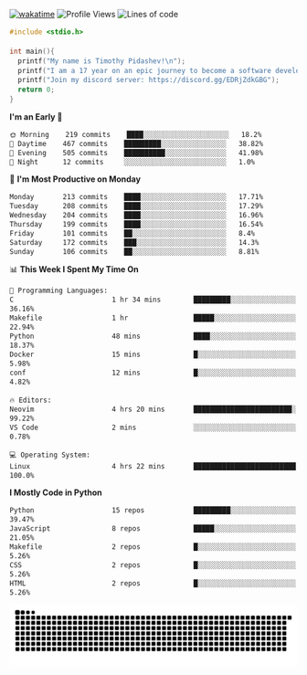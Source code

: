 [![wakatime](https://wakatime.com/badge/user/b920b284-3cde-4cd4-b72e-f7f22d050b16.svg)](https://wakatime.com/@b920b284-3cde-4cd4-b72e-f7f22d050b16)
![Profile Views](http://img.shields.io/badge/Profile%20Views-856-blue)
![Lines of code](https://img.shields.io/badge/From%20Hello%20World%20I%27ve%20Written--440%20Thousand%20lines%20of%20code-blue)

```c
#include <stdio.h>

int main(){
  printf("My name is Timothy Pidashev!\n"); 
  printf("I am a 17 year on an epic journey to become a software developer!\n");
  printf("Join my discord server: https://discord.gg/EDRjZdkGBG");
  return 0;
}
```

<!--START_SECTION:waka-->

**I'm an Early 🐤** 

```text
🌞 Morning    219 commits    ████░░░░░░░░░░░░░░░░░░░░░   18.2% 
🌆 Daytime    467 commits    █████████░░░░░░░░░░░░░░░░   38.82% 
🌃 Evening    505 commits    ██████████░░░░░░░░░░░░░░░   41.98% 
🌙 Night      12 commits     ░░░░░░░░░░░░░░░░░░░░░░░░░   1.0%

```
📅 **I'm Most Productive on Monday** 

```text
Monday       213 commits    ████░░░░░░░░░░░░░░░░░░░░░   17.71% 
Tuesday      208 commits    ████░░░░░░░░░░░░░░░░░░░░░   17.29% 
Wednesday    204 commits    ████░░░░░░░░░░░░░░░░░░░░░   16.96% 
Thursday     199 commits    ████░░░░░░░░░░░░░░░░░░░░░   16.54% 
Friday       101 commits    ██░░░░░░░░░░░░░░░░░░░░░░░   8.4% 
Saturday     172 commits    ███░░░░░░░░░░░░░░░░░░░░░░   14.3% 
Sunday       106 commits    ██░░░░░░░░░░░░░░░░░░░░░░░   8.81%

```


📊 **This Week I Spent My Time On** 

```text
💬 Programming Languages: 
C                        1 hr 34 mins        █████████░░░░░░░░░░░░░░░░   36.16% 
Makefile                 1 hr                █████░░░░░░░░░░░░░░░░░░░░   22.94% 
Python                   48 mins             ████░░░░░░░░░░░░░░░░░░░░░   18.37% 
Docker                   15 mins             █░░░░░░░░░░░░░░░░░░░░░░░░   5.98% 
conf                     12 mins             █░░░░░░░░░░░░░░░░░░░░░░░░   4.82%

🔥 Editors: 
Neovim                   4 hrs 20 mins       ████████████████████████░   99.22% 
VS Code                  2 mins              ░░░░░░░░░░░░░░░░░░░░░░░░░   0.78%

💻 Operating System: 
Linux                    4 hrs 22 mins       █████████████████████████   100.0%

```

**I Mostly Code in Python** 

```text
Python                   15 repos            █████████░░░░░░░░░░░░░░░░   39.47% 
JavaScript               8 repos             █████░░░░░░░░░░░░░░░░░░░░   21.05% 
Makefile                 2 repos             █░░░░░░░░░░░░░░░░░░░░░░░░   5.26% 
CSS                      2 repos             █░░░░░░░░░░░░░░░░░░░░░░░░   5.26% 
HTML                     2 repos             █░░░░░░░░░░░░░░░░░░░░░░░░   5.26%

```



<!--END_SECTION:waka-->
![Snake animation](https://raw.githubusercontent.com/timmypidashev/timmypidashev/main/commits.svg)
